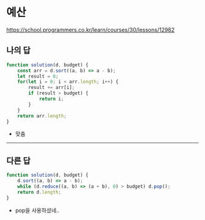 # 예산

https://school.programmers.co.kr/learn/courses/30/lessons/12982

## 나의 답

```js
function solution(d, budget) {
    const arr = d.sort((a, b) => a - b);
    let result = 0;
    for(let i = 0; i < arr.length; i++) {
        result += arr[i];
        if (result > budget) {
            return i;
        }
    }
    return arr.length;
}
```

- 맞춤

---

## 다른 답

```js
function solution(d, budget) {
    d.sort((a, b) => a - b);
    while (d.reduce((a, b) => (a + b), 0) > budget) d.pop();
    return d.length;
}
```

- pop을 사용하셨네..
